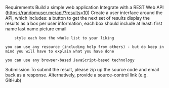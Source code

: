 Requirements
Build a simple web application
Integrate with a REST Web API (https://randomuser.me/api/?results=10)
Create a user interface around the API, which includes:
a button to get the next set of results
display the results as a box per user information, each box should include at least:
first name
last name
picture
email

        style each box the whole list to your liking

    you can use any resource (including help from others) - but do keep in mind you will have to explain what you have done

    you can use any browser-based JavaScript-based technology

Submission
To submit the result, please zip up the source code and email back as a response.
Alternatively, provide a source-control link (e.g. GitHub)
